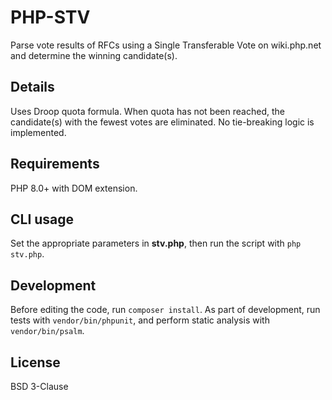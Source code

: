 # PHP-STV

Parse vote results of RFCs using a Single Transferable Vote
on wiki.php.net and determine the winning candidate(s). 

## Details

Uses Droop quota formula. When quota has not been reached, the candidate(s)
with the fewest votes are eliminated. No tie-breaking logic is implemented.

## Requirements

PHP 8.0+ with DOM extension.

## CLI usage

Set the appropriate parameters in **stv.php**, then run the script with `php stv.php`.

## Development

Before editing the code, run `composer install`. As part of development, run tests
with `vendor/bin/phpunit`, and perform static analysis with `vendor/bin/psalm`.

## License

BSD 3-Clause
